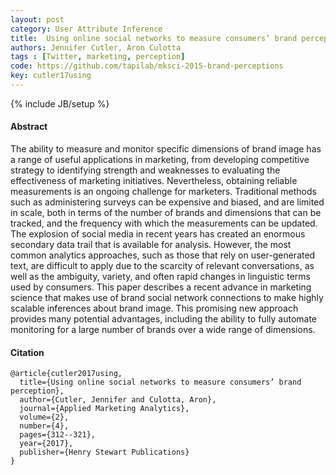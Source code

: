 ```yaml
---
layout: post
category: User Attribute Inference
title:  Using online social networks to measure consumers’ brand perception
authors: Jennifer Cutler, Aron Culotta
tags : [Twitter, marketing, perception]
code: https://github.com/tapilab/mksci-2015-brand-perceptions
key: cutler17using
---
```

{% include JB/setup %}
#### Abstract

The ability to measure and monitor specific dimensions of brand image has a range of useful applications in marketing, from developing competitive strategy to identifying strength and weaknesses to evaluating the effectiveness of marketing initiatives. Nevertheless, obtaining reliable measurements is an ongoing challenge for marketers. Traditional methods such as administering surveys can be expensive and biased, and are limited in scale, both in terms of the number of brands and dimensions that can be tracked, and the frequency with which the measurements can be updated. The explosion of social media in recent years has created an enormous secondary data trail that is available for analysis. However, the most common analytics approaches, such as those that rely on user-generated text, are difficult to apply due to the scarcity of relevant conversations, as well as the ambiguity, variety, and often rapid changes in linguistic terms used by consumers. This paper describes a recent advance in marketing science that makes use of brand social network connections to make highly scalable inferences about brand image. This promising new approach provides many potential advantages, including the ability to fully automate monitoring for a large number of brands over a wide range of dimensions.

#### Citation

	@article{cutler2017using,
      title={Using online social networks to measure consumers’ brand perception},
      author={Cutler, Jennifer and Culotta, Aron},
      journal={Applied Marketing Analytics},
      volume={2},
      number={4},
      pages={312--321},
      year={2017},
      publisher={Henry Stewart Publications}
    }
